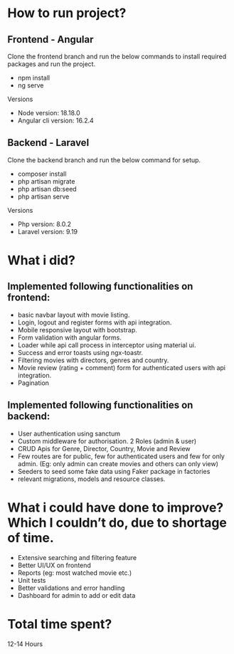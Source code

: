 
# How to run project?


## Frontend - Angular

Clone the frontend branch and run the below commands to install required packages and run the project.

* npm install
* ng serve

Versions

* Node version: 18.18.0
* Angular cli version: 16.2.4


## Backend - Laravel

Clone the backend branch and run the below command for setup.

* composer install
* php artisan migrate
* php artisan db:seed
* php artisan serve

Versions

* Php version: 8.0.2
* Laravel version: 9.19


# What i did?


## Implemented following functionalities on frontend:

* basic navbar layout with movie listing.
* Login, logout and register forms with api integration.
* Mobile responsive layout with bootstrap.
* Form validation with angular forms.
* Loader while api call process in interceptor using material ui.
* Success and error toasts using ngx-toastr.
* Filtering movies with directors, genres and country.
* Movie review (rating + comment) form for authenticated users with api integration.
* Pagination

## Implemented following functionalities on backend:

* User authentication using sanctum
* Custom middleware for authorisation. 2 Roles (admin & user)
* CRUD Apis for Genre, Director, Country, Movie and Review
* Few routes are for public, few for authenticated users and few for only admin. (Eg: only admin can create movies and others can only view)
* Seeders to seed some fake data using Faker package in factories
* relevant migrations, models and resource classes.


# What i could have done to improve? Which I couldn’t do, due to shortage of time.


* Extensive searching and filtering feature
* Better UI/UX on frontend
* Reports (eg: most watched movie etc.)
* Unit tests
* Better validations and error handling
* Dashboard for admin to add or edit data


# Total time spent?

12-14 Hours
